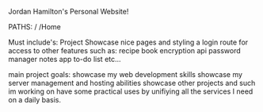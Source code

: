 Jordan Hamilton's Personal Website!

PATHS:
/
/Home

Must include's:
Project Showcase
nice pages and styling
a login route for access to other features such as:
recipe book
encryption api
password manager
notes app
to-do list
etc...

main project goals:
showcase my web development skills
showcase my server management and hosting abilities
showcase other projects and such im working on
have some practical uses by unifiying all the services I need on
a daily basis.
